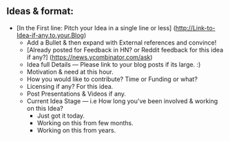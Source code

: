 ## Ideas & format:

+ [In the First line: Pitch your Idea in a single line or less] (http://Link-to-Idea-if-any.to.your.Blog)
     - Add a Bullet & then expand with External references and convince!
     - [Already posted for Feedback in HN? or Reddit feedback for this idea if any?] (https://news.ycombinator.com/ask)
     - Idea full Details — Please link to your blog posts if its large. :)
     - Motivation & need at this hour.
     - How you would like to contribute? Time or Funding or what?
     - Licensing if any? For this idea.
     - Post Presentations & Videos if any.
     - Current Idea Stage — i.e How long you've been involved & working on this Idea?
          - Just got it today.
          - Working on this from few months.
          - Working on this from years.
